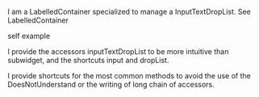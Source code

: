 I am a LabelledContainer specialized to manage a InputTextDropList.
See LabelledContainer

self example

I provide the accessors inputTextDropList to be more intuitive than subwidget, and the shortcuts input and dropList.

I provide shortcuts for the most common methods to avoid the use of the DoesNotUnderstand or the writing of long chain of accessors.